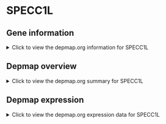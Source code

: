 <h1>SPECC1L</h1>

<h2>Gene information</h2>
<details>
  <summary>Click to view the depmap.org information for SPECC1L</summary>
  <iframe src="https://depmap.org/portal/gene/SPECC1L?tab=about" style="border:none;width:100%;height:800px"></iframe>
</details>

<h2>Depmap overview</h2>
<details>
  <summary>Click to view the depmap.org summary for SPECC1L</summary>
  <iframe src="https://depmap.org/portal/gene/SPECC1L?tab=overview" style="border:none;width:100%;height:800px"></iframe>
</details>

<h2>Depmap expression</h2>
<details>
  <summary>Click to view the depmap.org expression data for SPECC1L</summary>
  <iframe src="https://depmap.org/portal/gene/SPECC1L?tab=characterization" style="border:none;width:100%;height:800px"></iframe>
</details>


<!--
<h2>Reactome Pathway diagram</h2>
<details>
  <summary>Click to view Reactome pathway for SPECC1L</summary>
  PNAME
</details>
-->


